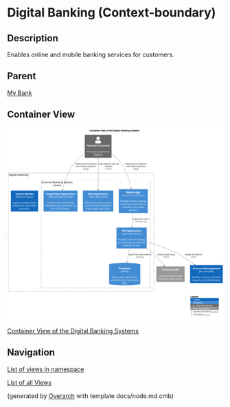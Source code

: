 
# Digital Banking (Context-boundary)
## Description
Enables online and mobile banking services for customers.

## Parent
[My Bank](../../mybank/mybank-plc.md)

## Container View
![Container View of the Digital Banking Systems](../../mybank/digital-banking/container-view.png)

[Container View of the Digital Banking Systems](../../mybank/digital-banking/container-view.md)


## Navigation
[List of views in namespace](./views-in-namespace.md)

[List of all Views](../../views.md)


(generated by [Overarch](https://github.com/soulspace-org/overarch) with template docs/node.md.cmb)
